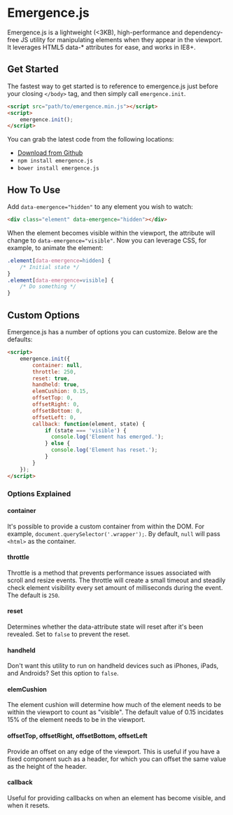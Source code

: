 # Emergence.js
Emergence.js is a lightweight (<3KB), high-performance and dependency-free JS utility for manipulating elements when they appear in the viewport. It leverages HTML5 data-* attributes for ease, and works in IE8+.

## Get Started
The fastest way to get started is to reference to emergence.js just before your closing `</body>` tag, and then simply call `emergence.init`.

```html
<script src="path/to/emergence.min.js"></script>
<script>
	emergence.init();
</script>
```

You can grab the latest code from the following locations:

- [Download from Github](https://github.com/xtianmiller/emergence.js/archive/master.zip)
- `npm install emergence.js`
- `bower install emergence.js`

## How To Use
Add `data-emergence="hidden"` to any element you wish to watch:

```html
<div class="element" data-emergence="hidden"></div>
```

When the element becomes visible within the viewport, the attribute will change to `data-emergence="visible"`. Now you can leverage CSS, for example, to animate the element:

```css
.element[data-emergence=hidden] {
    /* Initial state */
}
.element[data-emergence=visible] {
    /* Do something */
}
```

## Custom Options
Emergence.js has a number of options you can customize. Below are the defaults:

```html
<script>
	emergence.init({
		container: null,
		throttle: 250,
		reset: true,
		handheld: true,
		elemCushion: 0.15,
		offsetTop: 0,
		offsetRight: 0,
		offsetBottom: 0,
		offsetLeft: 0,
		callback: function(element, state) {
		    if (state === 'visible') {
		      console.log('Element has emerged.');
		    } else {
		      console.log('Element has reset.');
		    }
		}
	});
</script>
```

### Options Explained
#### container
It's possible to provide a custom container from within the DOM. For example, `document.querySelector('.wrapper');`. By default, `null` will pass `<html>` as the container.

#### throttle
Throttle is a method that prevents performance issues associated with scroll and resize events. The throttle will create a small timeout and steadily check element visibility every set amount of milliseconds during the event. The default is `250`.

#### reset
Determines whether the data-attribute state will reset after it's been revealed. Set to `false` to prevent the reset.

#### handheld
Don't want this utility to run on handheld devices such as iPhones, iPads, and Androids? Set this option to `false`.

#### elemCushion
The element cushion will determine how much of the element needs to be within the viewport to count as "visible". The default value of 0.15 incidates 15% of the element needs to be in the viewport.

#### offsetTop, offsetRight, offsetBottom, offsetLeft
Provide an offset on any edge of the viewport. This is useful if you have a fixed component such as a header, for which you can offset the same value as the height of the header.

#### callback
Useful for providing callbacks on when an element has become visible, and when it resets.

